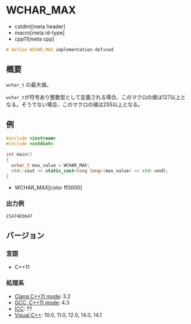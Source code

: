 # WCHAR_MAX
* cstdint[meta header]
* macro[meta id-type]
* cpp11[meta cpp]

```cpp
# define WCHAR_MAX implementation-defined
```

## 概要
`wchar_t` の最大値。

`wchar_t`が符号あり整数型として定義される場合、このマクロの値は127以上となる。そうでない場合、このマクロの値は255以上となる。

## 例
```cpp
#include <iostream>
#include <cstdint>

int main()
{
  wchar_t max_value = WCHAR_MAX;
  std::cout << static_cast<long long>(max_value) << std::endl;
}
```
* WCHAR_MAX[color ff0000]

### 出力例
```
2147483647
```


## バージョン
### 言語
- C++11

### 処理系
- [Clang C++11 mode](/implementation.md#clang): 3.2
- [GCC, C++11 mode](/implementation.md#gcc): 4.3
- [ICC](/implementation.md#icc): ??
- [Visual C++](/implementation.md#visual_cpp): 10.0, 11.0, 12.0, 14.0, 14.1

